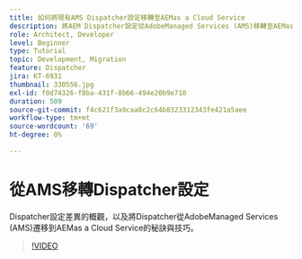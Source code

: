 ```yaml
---
title: 如何將現有AMS Dispatcher設定移轉至AEMas a Cloud Service
description: 將AEM Dispatcher設定從AdobeManaged Services (AMS)移轉至AEMas a Cloud Service的秘訣與技巧。
role: Architect, Developer
level: Beginner
type: Tutorial
topic: Development, Migration
feature: Dispatcher
jira: KT-6931
thumbnail: 330556.jpg
exl-id: f0d74326-f8ba-431f-8b66-494e20b9e710
duration: 509
source-git-commit: f4c621f3a9caa8c2c64b8323312343fe421a5aee
workflow-type: tm+mt
source-wordcount: '69'
ht-degree: 0%

---
```


# 從AMS移轉Dispatcher設定

Dispatcher設定差異的概觀，以及將Dispatcher從AdobeManaged Services (AMS)遷移到AEMas a Cloud Service的秘訣與技巧。

>[!VIDEO](https://video.tv.adobe.com/v/330556?quality=12&learn=on)
